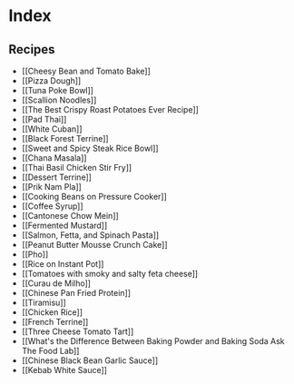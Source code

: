 # Index

## Recipes

- [[Cheesy Bean and Tomato Bake]]
- [[Pizza Dough]]
- [[Tuna Poke Bowl]]
- [[Scallion Noodles]]
- [[The Best Crispy Roast Potatoes Ever Recipe]]
- [[Pad Thai]]
- [[White Cuban]]
- [[Black Forest Terrine]]
- [[Sweet and Spicy Steak Rice Bowl]]
- [[Chana Masala]]
- [[Thai Basil Chicken Stir Fry]]
- [[Dessert Terrine]]
- [[Prik Nam Pla]]
- [[Cooking Beans on Pressure Cooker]]
- [[Coffee Syrup]]
- [[Cantonese Chow Mein]]
- [[Fermented Mustard]]
- [[Salmon, Fetta, and Spinach Pasta]]
- [[Peanut Butter Mousse Crunch Cake]]
- [[Pho]]
- [[Rice on Instant Pot]]
- [[Tomatoes with smoky and salty feta cheese]]
- [[Curau de Milho]]
- [[Chinese Pan Fried Protein]]
- [[Tiramisu]]
- [[Chicken Rice]]
- [[French Terrine]]
- [[Three Cheese Tomato Tart]]
- [[What's the Difference Between Baking Powder and Baking Soda  Ask The Food Lab]]
- [[Chinese Black Bean Garlic Sauce]]
- [[Kebab White Sauce]]
